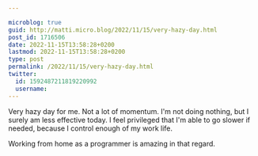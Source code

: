 ```yaml
---

microblog: true
guid: http://matti.micro.blog/2022/11/15/very-hazy-day.html
post_id: 1716506
date: 2022-11-15T13:58:28+0200
lastmod: 2022-11-15T13:58:28+0200
type: post
permalink: /2022/11/15/very-hazy-day.html
twitter:
  id: 1592487211819220992
  username:
---
```

Very hazy day for me. Not a lot of momentum. I'm not doing nothing, but I surely am less effective today. I feel privileged that I'm able to go slower if needed, because I control enough of my work life.

Working from home as a programmer is amazing in that regard.
